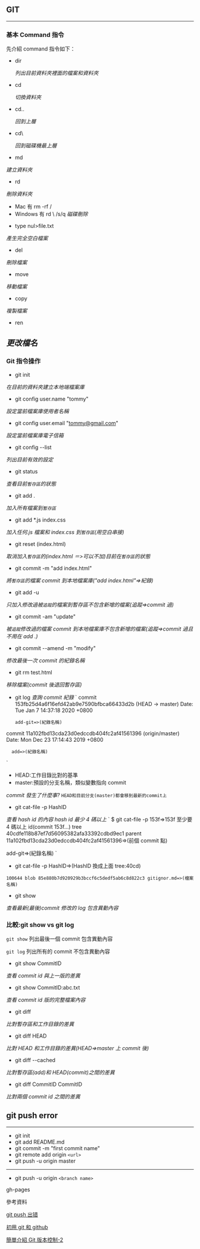 ## GIT

---

### 基本 Command 指令

先介紹 command 指令如下：

- dir

  _列出目前資料夾裡面的檔案和資料夾_

- cd

  _切換資料夾_

- cd..

  _回到上層_

* cd\

  _回到磁碟機最上層_

- md

_建立資料夾_

- rd

_刪除資料夾_

- Mac 有 rm -rf /
- Windows 有 rd \ /s/q
  _磁碟刪除_

* type nul>file.txt

_產生完全空白檔案_

- del

_刪除檔案_

- move

_移動檔案_

- copy

_複製檔案_

- ren

## _更改檔名_

### Git 指令操作

- git init

_在目前的資料夾建立本地端檔案庫_

- git config user.name "tommy"

_設定當前檔案庫使用者名稱_

- git config user.email "tommy@gmail.com"

_設定當前檔案庫電子信箱_

- git config --list

_列出目前有效的設定_

- git status

_查看目前`暫存區`的狀態_

- git add .

_加入所有檔案到`暫存區`_

- git add \*.js index.css

_加入任何.js 檔案和 index.css 到`暫存區`(用空白串接)_

- git reset (index.html)

_取消加入`暫存區`的(index.html ＝>可以不加)目前在`暫存區`的狀態_

- git commit -m "add index.html"

_將`暫存區`的檔案 commit 到本地檔案庫("add index.html"=>紀錄)_

- git add -u

_只加入修改過被`追蹤`的檔案到暫存區不包含新增的檔案(追蹤=>commit 過)_

- git commit -am "update"

_被`追蹤`修改過的檔案 commit 到本地檔案庫不包含新增的檔案(追蹤=>commit 過且不用在 add .)_

- git commit --amend -m "modify"

_修改最後一次 commit 的紀錄名稱_

- git rm test.html

_移除檔案(commit 後退回暫存區)_

- git log
  _查詢 commit 紀錄_
  `
  commit 153fb25d4a6f16efd42ab9e7590bfbca66433d2b (HEAD -> master)
  Date: Tue Jan 7 14:37:18 2020 +0800

      add-git=>(紀錄名稱)

commit 11a102fbd13cda23d0edccdb404fc2af41561396 (origin/master)
Date: Mon Dec 23 17:14:43 2019 +0800

      add=>(紀錄名稱)

`

- HEAD:工作目錄比對的基準
- master:預設的分支名稱，類似變數指向 commit

_commit 發生了什麼事?_
`HEAD和目前分支(master)都會移到最新的commit上`

- git cat-file -p HashID

_查看 hash id 的內容 hash id 最少 4 碼以上_
`
\$ git cat-file -p 153f=>153f 至少要 4 碼以上 id(commit 153f...)
tree 40cdfe118b87ef7d56095382afa33392cdbd9ec1
parent 11a102fbd13cda23d0edccdb404fc2af41561396=>(前個 commit 點)

add-git=>(紀錄名稱)
`

- git cat-file -p HashID=>(HashID 換成上面 tree:40cd)

`100644 blob 85e880b7d920929b3bccf6c5dedf5ab6c8d822c3 gitignor.md=>(檔案名稱)`

- git show

_查看最新(最後)commit 修改的 log 包含異動內容_

### 比較:git show vs git log

`git show`
列出最後一個 commit 包含異動內容

`git log`
列出所有的 commit 不包含異動內容

- git show CommitID

_查看 commit id 與上一版的差異_

- git show CommitID:abc.txt

_查看 commit id 版的完整檔案內容_

- git diff

_比對暫存區和工作目錄的差異_

- git diff HEAD

_比對 HEAD 和工作目錄的差異(HEAD=>master 上 commit 後)_

- git diff --cached

_比對暫存區(add)和 HEAD(commit)之間的差異_

- git diff CommitID CommitID

_比對兩個 commit id 之間的差異_

## git push error

---

- git init
- git add README.md
- git commit -m "first commit name"
- git remote add origin `<url>`
- git push -u origin master

---

- git push -u origin `<branch name>`

gh-pages

參考資料

[git push 出错](https://www.crifan.com/git_push_error_failed_to_push_some_refs_to/)

[初用 git 和 github](https://noootown.wordpress.com/2015/06/19/git-first-use/)

[簡單介紹 Git 版本控制-2](https://slides.com/yi-tailin/git#/)
